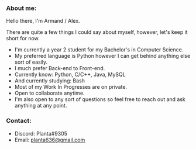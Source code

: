 ### About me:

Hello there, I'm Armand / Alex.

There are quite a few things I could say about myself, however, let's keep it short for now.
  - I'm currently a year 2 student for my Bachelor's in Computer Science.
  - My preferred language is Python however I can get behind anything else sort of easily.
  - I much prefer Back-end to Front-end.
  - Currently know: Python, C/C++, Java, MySQL
  - And currently studying: Bash
  - Most of my Work In Progresses are on private.
  - Open to collaborate anytime.
  - I'm also open to any sort of questions so feel free to reach out and ask anything at any point.

### Contact:
  - Discord: Planta#9305
  - Email: planta636@gmail.com


<!--
**Zedpaixd/Zedpaixd** is a ✨ _special_ ✨ repository because its `README.md` (this file) appears on your GitHub profile.

Here are some ideas to get you started:

- 🔭 I’m currently working on ...
- 🌱 I’m currently learning ...
- 👯 I’m looking to collaborate on ...
- 🤔 I’m looking for help with ...
- 💬 Ask me about ...
- 📫 How to reach me: ...
- 😄 Pronouns: ...
- ⚡ Fun fact: ...
-->
